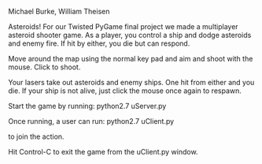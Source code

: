 Michael Burke, William Theisen

Asteroids! For our Twisted PyGame final project we made a multiplayer asteroid shooter game.
As a player, you control a ship and dodge asteroids and enemy fire. If hit by either, you die
but can respond. 

Move around the map using the normal key pad and aim and shoot with the mouse. Click to shoot.

Your lasers take out asteroids and enemy ships. One hit from either and you die.
If your ship is not alive, just click the mouse once again to respawn. 

Start the game by running:
	python2.7 uServer.py

Once running, a user can run:
	python2.7 uClient.py 

to join the action. 

Hit Control-C to exit the game from the uClient.py window.  
